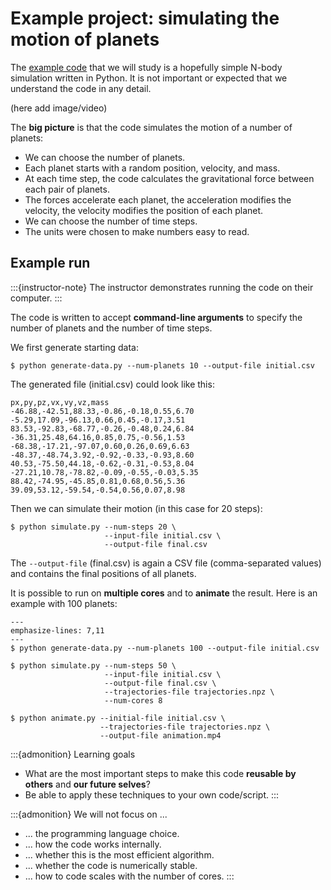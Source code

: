 # Example project: simulating the motion of planets

The [example code](https://github.com/coderefinery/planets) that we will study
is a hopefully simple N-body simulation written in Python. It is not important
or expected that we understand the code in any detail.

(here add image/video)

The **big picture** is that the code simulates the motion of a number of
planets:
- We can choose the number of planets.
- Each planet starts with a random position, velocity, and mass.
- At each time step, the code calculates the gravitational force between each
  pair of planets.
- The forces accelerate each planet, the acceleration modifies the velocity,
  the velocity modifies the position of each planet.
- We can choose the number of time steps.
- The units were chosen to make numbers easy to read.


## Example run

:::{instructor-note}
The instructor demonstrates running the code on their computer.
:::

The code is written to accept **command-line arguments** to specify the number
of planets and the number of time steps.

We first generate starting data:
```console
$ python generate-data.py --num-planets 10 --output-file initial.csv
```

The generated file (initial.csv) could look like this:
```
px,py,pz,vx,vy,vz,mass
-46.88,-42.51,88.33,-0.86,-0.18,0.55,6.70
-5.29,17.09,-96.13,0.66,0.45,-0.17,3.51
83.53,-92.83,-68.77,-0.26,-0.48,0.24,6.84
-36.31,25.48,64.16,0.85,0.75,-0.56,1.53
-68.38,-17.21,-97.07,0.60,0.26,0.69,6.63
-48.37,-48.74,3.92,-0.92,-0.33,-0.93,8.60
40.53,-75.50,44.18,-0.62,-0.31,-0.53,8.04
-27.21,10.78,-78.82,-0.09,-0.55,-0.03,5.35
88.42,-74.95,-45.85,0.81,0.68,0.56,5.36
39.09,53.12,-59.54,-0.54,0.56,0.07,8.98
```

Then we can simulate their motion (in this case for 20 steps):
```console
$ python simulate.py --num-steps 20 \
                     --input-file initial.csv \
                     --output-file final.csv
```

The `--output-file` (final.csv) is again a CSV file (comma-separated values)
and contains the final positions of all planets.

It is possible to run on **multiple cores** and to **animate** the result.
Here is an example with 100 planets:
```{code-block} console
---
emphasize-lines: 7,11
---
$ python generate-data.py --num-planets 100 --output-file initial.csv

$ python simulate.py --num-steps 50 \
                     --input-file initial.csv \
                     --output-file final.csv \
                     --trajectories-file trajectories.npz \
                     --num-cores 8

$ python animate.py --initial-file initial.csv \
                    --trajectories-file trajectories.npz \
                    --output-file animation.mp4
```

:::{admonition} Learning goals
- What are the most important steps to make this code **reusable by others**
  and **our future selves**?
- Be able to apply these techniques to your own code/script.
:::

:::{admonition} We will not focus on ...
- ... the programming language choice.
- ... how the code works internally.
- ... whether this is the most efficient algorithm.
- ... whether the code is numerically stable.
- ... how to code scales with the number of cores.
:::
